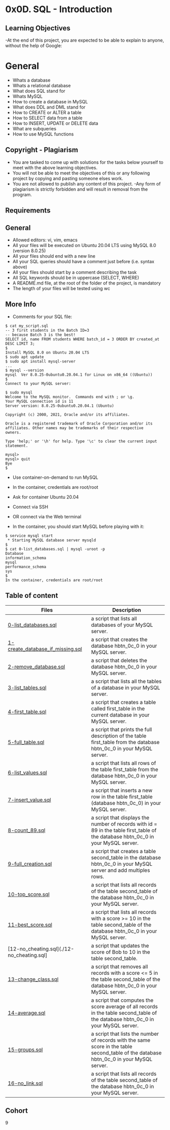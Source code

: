 # 0x0D. SQL - Introduction

## Learning Objectives
-At the end of this project, you are expected to be able to explain to anyone, without the help of Google:

# General
- Whats a database
- Whats a relational database
- What does SQL stand for
- Whats MySQL
- How to create a database in MySQL
- What does DDL and DML stand for
- How to CREATE or ALTER a table
- How to SELECT data from a table
- How to INSERT, UPDATE or DELETE data
- What are subqueries
- How to use MySQL functions

## Copyright - Plagiarism
- You are tasked to come up with solutions for the tasks below yourself to meet with the above learning objectives.
- You will not be able to meet the objectives of this or any following project by copying and pasting someone elses work.
- You are not allowed to publish any content of this project.
-Any form of plagiarism is strictly forbidden and will result in removal from the program.

## Requirements

## General
- Allowed editors: vi, vim, emacs
- All your files will be executed on Ubuntu 20.04 LTS using MySQL 8.0 (version 8.0.25)
- All your files should end with a new line
- All your SQL queries should have a comment just before (i.e. syntax above)
- All your files should start by a comment describing the task
- All SQL keywords should be in uppercase (SELECT, WHERE)
- A README.md file, at the root of the folder of the project, is mandatory
- The length of your files will be tested using wc

## More Info
- Comments for your SQL file:
```
$ cat my_script.sql
-- 3 first students in the Batch ID=3
-- because Batch 3 is the best!
SELECT id, name FROM students WHERE batch_id = 3 ORDER BY created_at DESC LIMIT 3;
$
Install MySQL 8.0 on Ubuntu 20.04 LTS
$ sudo apt update
$ sudo apt install mysql-server
...
$ mysql --version
mysql  Ver 8.0.25-0ubuntu0.20.04.1 for Linux on x86_64 ((Ubuntu))
$
Connect to your MySQL server:

$ sudo mysql
Welcome to the MySQL monitor.  Commands end with ; or \g.
Your MySQL connection id is 11
Server version: 8.0.25-0ubuntu0.20.04.1 (Ubuntu)

Copyright (c) 2000, 2021, Oracle and/or its affiliates.

Oracle is a registered trademark of Oracle Corporation and/or its
affiliates. Other names may be trademarks of their respective
owners.

Type 'help;' or '\h' for help. Type '\c' to clear the current input statement.

mysql>
mysql> quit
Bye
$
```
- Use container-on-demand to run MySQL
- In the container, credentials are root/root

- Ask for container Ubuntu 20.04
- Connect via SSH
- OR connect via the Web terminal
- In the container, you should start MySQL before playing with it:
```
$ service mysql start                                                   
 * Starting MySQL database server mysqld 
$
$ cat 0-list_databases.sql | mysql -uroot -p                               
Database                                                                                   
information_schema                                                                         
mysql                                                                                      
performance_schema                                                                         
sys                      
$
In the container, credentials are root/root
```

## Table of content
Files | Description
------|------------
[0-list_databases.sql](./0-list_databases.sql) | a script that lists all databases of your MySQL server.
[1-create_database_if_missing.sql](./1-create_database_if_missing.sql) |  a script that creates the database hbtn_0c_0 in your MySQL server.
[2-remove_database.sql](./2-remove_database.sql) | a script that deletes the database hbtn_0c_0 in your MySQL server.
[3-list_tables.sql](./3-list_tables.sql) | a script that lists all the tables of a database in your MySQL server.
[4-first_table.sql](./4-first_table.sql) | a script that creates a table called first_table in the current database in your MySQL server.
[5-full_table.sql](./5-full_table.sql) | a script that prints the full description of the table first_table from the database hbtn_0c_0 in your MySQL server.
[6-list_values.sql](./6-list_values.sql) | a script that lists all rows of the table first_table from the database hbtn_0c_0 in your MySQL server.
[7-insert_value.sql](./7-insert_value.sql) | a script that inserts a new row in the table first_table (database hbtn_0c_0) in your MySQL server.
[8-count_89.sql](./8-count_89.sql) | a script that displays the number of records with id = 89 in the table first_table of the database hbtn_0c_0 in your MySQL server.
[9-full_creation.sql](./9-full_creation.sql) | a script that creates a table second_table in the database hbtn_0c_0 in your MySQL server and add multiples rows.
[10-top_score.sql](./10-top_score.sql) | a script that lists all records of the table second_table of the database hbtn_0c_0 in your MySQL server.
[11-best_score.sql](./11-best_score.sql) | a script that lists all records with a score >= 10 in the table second_table of the database hbtn_0c_0 in your MySQL server.
[12-no_cheating.sql](./12-no_cheating.sql] | a script that updates the score of Bob to 10 in the table second_table.
[13-change_class.sql](./13-change_class.sql) |  a script that removes all records with a score <= 5 in the table second_table of the database hbtn_0c_0 in your MySQL server.
[14-average.sql](./14-average.sql) | a script that computes the score average of all records in the table second_table of the database hbtn_0c_0 in your MySQL server.
[15-groups.sql](./15-groups.sql) | a script that lists the number of records with the same score in the table second_table of the database hbtn_0c_0 in your MySQL server.
[16-no_link.sql](./16-no_link.sql) | a script that lists all records of the table second_table of the database hbtn_0c_0 in your MySQL server.

## Cohort
9
